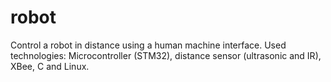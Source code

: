 # robot
Control a robot in distance using a human machine interface. Used technologies: Microcontroller (STM32), distance sensor (ultrasonic and IR), XBee, C and Linux.
